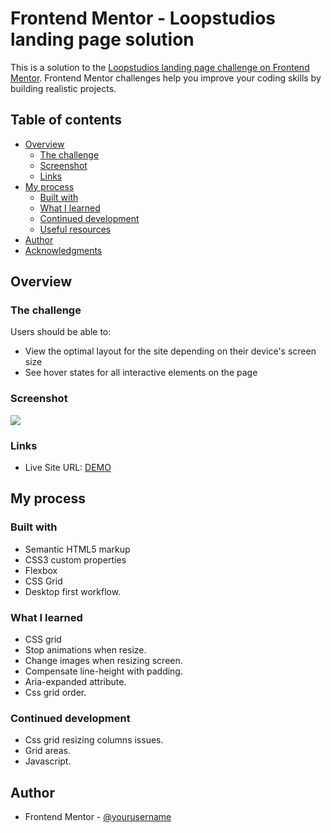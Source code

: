 # Frontend Mentor - Loopstudios landing page solution

This is a solution to the [Loopstudios landing page challenge on Frontend Mentor](https://www.frontendmentor.io/challenges/loopstudios-landing-page-N88J5Onjw). Frontend Mentor challenges help you improve your coding skills by building realistic projects. 

## Table of contents

- [Overview](#overview)
  - [The challenge](#the-challenge)
  - [Screenshot](#screenshot)
  - [Links](#links)
- [My process](#my-process)
  - [Built with](#built-with)
  - [What I learned](#what-i-learned)
  - [Continued development](#continued-development)
  - [Useful resources](#useful-resources)
- [Author](#author)
- [Acknowledgments](#acknowledgments)

## Overview 

### The challenge

Users should be able to:

- View the optimal layout for the site depending on their device's screen size
- See hover states for all interactive elements on the page

### Screenshot

![](./screenshot.jpg)

### Links

- Live Site URL: [DEMO](https://xavier192.github.io/Loopstudios-challange/)

## My process

### Built with

- Semantic HTML5 markup
- CSS3 custom properties
- Flexbox
- CSS Grid
- Desktop first workflow.

### What I learned

- CSS grid
- Stop animations when resize.
- Change images when resizing screen.
- Compensate line-height with padding.
- Aria-expanded attribute.
- Css grid order.

### Continued development

- Css grid resizing columns issues.
- Grid areas.
- Javascript.

## Author

- Frontend Mentor - [@yourusername](https://www.frontendmentor.io/profile/Xavier192)

